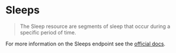 # Sleeps

> The Sleep resource are segments of sleep that occur during a specific period of time.

For more information on the Sleeps endpoint see the [official docs](https://docs.humanapi.co/docs/sleeps).
